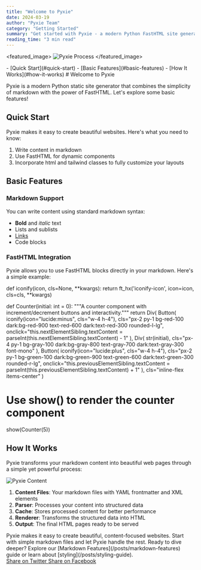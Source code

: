 ```yaml
---
title: "Welcome to Pyxie"
date: 2024-03-19
author: "Pyxie Team"
category: "Getting Started"
summary: "Get started with Pyxie - a modern Python FastHTML site generator"
reading_time: "3 min read"
---
```


<featured_image>
![Pyxie Process](/content/images/pyxie_process.svg)
</featured_image>

<toc>
- [Quick Start](#quick-start)
- [Basic Features](#basic-features)
- [How It Works](#how-it-works)
</toc>

<content>
# Welcome to Pyxie

Pyxie is a modern Python static site generator that combines the simplicity of markdown with the power of FastHTML. Let's explore some basic features!

## Quick Start

Pyxie makes it easy to create beautiful websites. Here's what you need to know:

1. Write content in markdown
2. Use FastHTML for dynamic components
3. Incorporate html and tailwind classes to fully customize your layouts

## Basic Features

### Markdown Support

You can write content using standard markdown syntax:

- **Bold** and *italic* text
- Lists and sublists
- [Links](https://example.com)
- Code blocks

### FastHTML Integration

Pyxie allows you to use FastHTML blocks directly in your markdown. Here's a simple example:

<fasthtml>
def iconify(icon, cls=None, **kwargs):
    return ft_hx('iconify-icon', icon=icon, cls=cls, **kwargs)

def Counter(initial: int = 0):
    """A counter component with increment/decrement buttons and interactivity."""
    return Div(
        Button(
            iconify(icon="lucide:minus", cls="w-4 h-4"),
            cls="px-2 py-1 bg-red-100 dark:bg-red-900 text-red-600 dark:text-red-300 rounded-l-lg",
            onclick="this.nextElementSibling.textContent = parseInt(this.nextElementSibling.textContent) - 1"
        ),
        Div(
            str(initial),
            cls="px-4 py-1 bg-gray-100 dark:bg-gray-800 text-gray-700 dark:text-gray-300 font-mono"
        ),
        Button(
            iconify(icon="lucide:plus", cls="w-4 h-4"),
            cls="px-2 py-1 bg-green-100 dark:bg-green-900 text-green-600 dark:text-green-300 rounded-r-lg",
            onclick="this.previousElementSibling.textContent = parseInt(this.previousElementSibling.textContent) + 1"
        ),
        cls="inline-flex items-center"
    ) 

# Use show() to render the counter component
show(Counter(5))
</fasthtml>

## How It Works

Pyxie transforms your markdown content into beautiful web pages through a simple yet powerful process:

![Pyxie Content](/content/images/pyxie_content.svg)

1. **Content Files**: Your markdown files with YAML frontmatter and XML elements
2. **Parser**: Processes your content into structured data
3. **Cache**: Stores processed content for better performance
4. **Renderer**: Transforms the structured data into HTML
5. **Output**: The final HTML pages ready to be served

</content>

<conclusion>
Pyxie makes it easy to create beautiful, content-focused websites. Start with simple markdown files and let Pyxie handle the rest. Ready to dive deeper? Explore our [Markdown Features](/posts/markdown-features) guide or learn about [styling](/posts/styling-guide).
</conclusion>

<share>
<div class="flex gap-3">
  <a href="https://twitter.com/share?text=Welcome to Pyxie&url=https://example.com/post/welcome" target="_blank" class="btn btn-sm btn-outline">
    <iconify-icon icon="fa:twitter" class="mr-2"></iconify-icon> Share on Twitter
  </a>
  <a href="https://www.facebook.com/sharer/sharer.php?u=https://example.com/post/welcome" target="_blank" class="btn btn-sm btn-outline">
    <iconify-icon icon="fa:facebook" class="mr-2"></iconify-icon> Share on Facebook
  </a>
</div>
</share> 